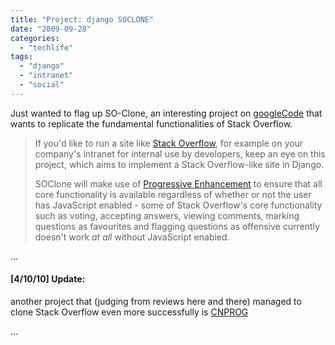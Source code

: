 ```yaml
---
title: "Project: django SOCLONE"
date: "2009-09-28"
categories: 
  - "techlife"
tags: 
  - "django"
  - "intranet"
  - "social"
---
```


Just wanted to flag up SO-Clone, an interesting project on [googleCode](http://code.google.com/p/soclone/) that wants to replicate the fundamental functionalities of Stack Overflow.

> If you'd like to run a site like [Stack Overflow](http://stackoverflow.com/), for example on your company's intranet for internal use by developers, keep an eye on this project, which aims to implement a Stack Overflow-like site in Django.
> 
> SOClone will make use of [Progressive Enhancement](http://en.wikipedia.org/wiki/Progressive_enhancement) to ensure that all core functionality is available regardless of whether or not the user has JavaScript enabled - some of Stack Overflow's core functionality such as voting, accepting answers, viewing comments, marking questions as favourites and flagging questions as offensive currently doesn't work _at all_ without JavaScript enabled.

...

#### \[4/10/10\] Update:

another project that (judging from reviews here and there) managed to clone Stack Overflow even more successfully is [CNPROG](https://github.com/cnprog/CNPROG)

...
